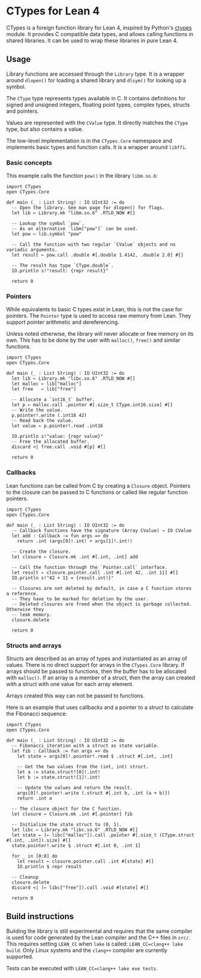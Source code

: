 # CTypes for Lean 4

CTypes is a foreign function library for Lean 4, inspired by Python's [ctypes](https://docs.python.org/3/library/ctypes.html) module.
It provides C compatible data types, and allows calling functions in shared libraries. It can be used to wrap these libraries in pure Lean 4.

## Usage

Library functions are accessed through the `Library` type.
It is a wrapper around `dlopen()` for loading a shared library and `dlsym()` for looking up a symbol.

The `CType` type represents types available in C.
It contains definitions for signed and unsigned integers, floating point types, complex types, structs and pointers.

Values are represented with the `CValue` type.
It directly matches the `CType` type, but also contains a value.

The low-level implementation is in the `CTypes.Core` namespace and implements basic types and function calls.
It is a wrapper around `libffi`.

### Basic concepts

This example calls the function `pow()` in the library `libm.so.6`:

```Lean
import CTypes
open CTypes.Core

def main (_ : List String) : IO UInt32 := do
  -- Open the library. See man page for dlopen() for flags.
  let lib ← Library.mk "libm.so.6" .RTLD_NOW #[]

  -- Lookup the symbol `pow`.
  -- As an alternative `libm["pow"]` can be used.
  let pow ← lib.symbol "pow"

  -- Call the function with two regular `CValue` objects and no variadic arguments.
  let result ← pow.call .double #[.double 1.4142, .double 2.0] #[]

  -- The result has type `CType.double`.
  IO.println s!"result: {repr result}"

  return 0
```

### Pointers

While equivalents to basic C types exist in Lean, this is not the case for pointers.
The `Pointer` type is used to access raw memory from Lean.
They support pointer arithmetic and dereferencing.

Unless noted otherwise, the library will never allocate or free memory on its own.
This has to be done by the user with `malloc()`, `free()` and similar functions.

```Lean
import CTypes
open CTypes.Core

def main (_ : List String) : IO UInt32 := do
  let lib ← Library.mk "libc.so.6" .RTLD_NOW #[]
  let malloc ← lib["malloc"]
  let free   ← lib["free"]

  -- Allocate a `int16_t` buffer.
  let p ← malloc.call .pointer #[.size_t CType.int16.size] #[]
  -- Write the value.
  p.pointer!.write (.int16 42)
  -- Read back the value.
  let value ← p.pointer!.read .int16

  IO.println s!"value: {repr value}"
  -- Free the allocated buffer.
  discard <| free.call .void #[p] #[]

  return 0
```

### Callbacks

Lean functions can be called from C by creating a `Closure` object.
Pointers to the closure can be passed to C functions or called like regular function pointers.

```Lean
import CTypes
open CTypes.Core

def main (_ : List String) : IO UInt32 := do
  -- Callback functions have the signature (Array CValue) → IO CValue
  let add : Callback := fun args => do
    return .int (args[0]!.int! + args[1]!.int!)

  -- Create the closure.
  let closure ← Closure.mk .int #[.int, .int] add

  -- Call the function through the `Pointer.call` interface.
  let result ← closure.pointer.call .int #[.int 42, .int 11] #[]
  IO.println s!"42 + 11 = {result.int!}"

  -- Closures are not deleted by default, in case a C function stores a reference.
  -- They have to be marked for deletion by the user.
  -- Deleted closures are freed when the object is garbage collected. Otherwise they
  -- leak memory.
  closure.delete

  return 0
```

### Structs and arrays

Structs are described as an array of types and instantiated as an array of values.
There is no direct support for arrays in the `CTypes.Core` library.
If arrays should be passed to functions, then the buffer has to be allocated with `malloc()`.
If an array is a member of a struct, then the array can created with a struct with one value for each array element.

Arrays created this way can not be passed to functions.

Here is an example that uses callbacks and a pointer to a struct to calculate the Fibonacci sequence:

```Lean
import CTypes
open CTypes.Core

def main (_ : List String) : IO UInt32 := do
  -- Fibonacci iteration with a struct as state variable.
  let fib : Callback := fun args => do
    let state ← args[0]!.pointer!.read $ .struct #[.int, .int]

    -- Get the two values from the (int, int) struct.
    let a := state.struct![0]!.int!
    let b := state.struct![1]!.int!

    -- Update the values and return the result.
    args[0]!.pointer!.write (.struct #[.int b, .int (a + b)])
    return .int a

  -- The closure object for the C function.
  let closure ← Closure.mk .int #[.pointer] fib

  -- Initialize the state struct to (0, 1).
  let libc ← Library.mk "libc.so.6" .RTLD_NOW #[]
  let state ← (← libc["malloc"]).call .pointer #[.size_t (CType.struct #[.int, .int]).size] #[]
  state.pointer!.write $ .struct #[.int 0, .int 1]

  for _ in [0:8] do
    let result ← closure.pointer.call .int #[state] #[]
    IO.println $ repr result

  -- Cleanup
  closure.delete
  discard <| (← libc["free"]).call .void #[state] #[]

  return 0
```

## Build instructions

Building the library is still experimental and requires that the same compiler is used for code generated by the Lean compiler and the C++ files in `src/`.
This requires setting `LEAN_CC` when `lake` is called: `LEAN_CC=clang++ lake build`.
Only Linux systems and the `clang++` compiler are currently supported.

Tests can be executed with `LEAN_CC=clang++ lake exe tests`.
